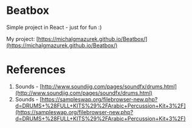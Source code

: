 # Beatbox

Simple project in React - just for fun :)

My project: [https://michalgmazurek.github.io/Beatbox/](https://michalgmazurek.github.io/Beatbox/)


# References
1.  Sounds - [http://www.soundjig.com/pages/soundfx/drums.html](http://www.soundjig.com/pages/soundfx/drums.html)
2.  Sounds - [https://sampleswap.org/filebrowser-new.php?d=DRUMS+%28FULL+KITS%29%2FArabic+Percussion+Kit+3%2F](https://sampleswap.org/filebrowser-new.php?d=DRUMS+%28FULL+KITS%29%2FArabic+Percussion+Kit+3%2F)
